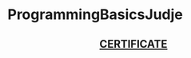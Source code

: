 # ProgrammingBasicsJudje

## <a href="https://softuni.bg/certificates/details/60335/121b9b62" > <p align="center"> CERTIFICATE <p></a>